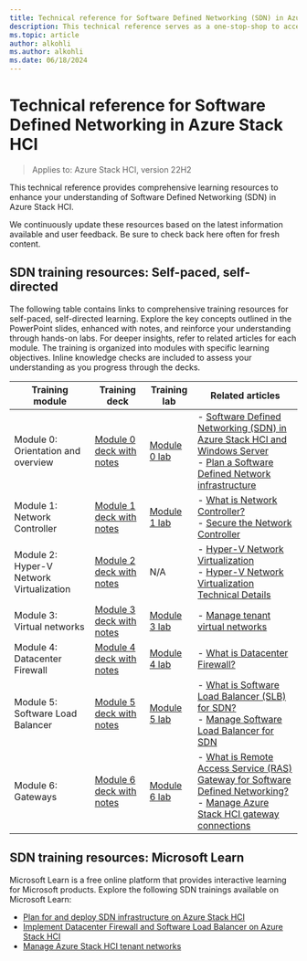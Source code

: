 ```yaml
---
title: Technical reference for Software Defined Networking (SDN) in Azure Stack HCI.
description: This technical reference serves as a one-stop-shop to access learning resources available for SDN.
ms.topic: article
author: alkohli
ms.author: alkohli
ms.date: 06/18/2024
---
```


# Technical reference for Software Defined Networking in Azure Stack HCI

> Applies to: Azure Stack HCI, version 22H2

This technical reference provides comprehensive learning resources to enhance your understanding of Software Defined Networking (SDN) in Azure Stack HCI.

We continuously update these resources based on the latest information available and user feedback. Be sure to check back here often for fresh content.

## SDN training resources: Self-paced, self-directed

The following table contains links to comprehensive training resources for self-paced, self-directed learning. Explore the key concepts outlined in the PowerPoint slides, enhanced with notes, and reinforce your understanding through hands-on labs. For deeper insights, refer to related articles for each module. The training is organized into modules with specific learning objectives. Inline knowledge checks are included to assess your understanding as you progress through the decks.

| Training module | Training deck | Training lab | Related articles |
|--|--|--|--|
| Module 0: Orientation and overview | [Module 0 deck with notes](https://github.com/Azure-Samples/AzureStackHCI/tree/main/sdn-training/module-0) | [Module 0 lab](https://github.com/Azure-Samples/AzureStackHCI/tree/main/sdn-training/module-0)| - [Software Defined Networking (SDN) in Azure Stack HCI and Windows Server](../concepts/software-defined-networking.md) <br> - [Plan a Software Defined Network infrastructure](../concepts/plan-software-defined-networking-infrastructure.md) |
| Module 1: Network Controller | [Module 1 deck with notes](https://github.com/Azure-Samples/AzureStackHCI/tree/main/sdn-training/module-1)| [Module 1 lab](https://github.com/Azure-Samples/AzureStackHCI/tree/main/sdn-training/module-1) | - [What is Network Controller?](../concepts/network-controller-overview.md) <br> - [Secure the Network Controller](./nc-security.md) |
| Module 2: Hyper-V Network Virtualization | [Module 2 deck with notes](https://github.com/Azure-Samples/AzureStackHCI/tree/main/sdn-training/module-2)| N/A | - [Hyper-V Network Virtualization](/windows-server/networking/sdn/technologies/hyper-v-network-virtualization/hyper-v-network-virtualization) <br> - [Hyper-V Network Virtualization Technical Details](/windows-server/networking/sdn/technologies/hyper-v-network-virtualization/hyperv-network-virtualization-technical-details-windows-server)|
| Module 3: Virtual networks | [Module 3 deck with notes](https://github.com/Azure-Samples/AzureStackHCI/tree/main/sdn-training/module-3)| [Module 3 lab](https://github.com/Azure-Samples/AzureStackHCI/tree/main/sdn-training/module-3) | - [Manage tenant virtual networks](./tenant-virtual-networks.md)|
| Module 4: Datacenter Firewall | [Module 4 deck with notes](https://github.com/Azure-Samples/AzureStackHCI/tree/main/sdn-training/module-4)| [Module 4 lab](https://github.com/Azure-Samples/AzureStackHCI/tree/main/sdn-training/module-4) | - [What is Datacenter Firewall?](../concepts/datacenter-firewall-overview.md)|
| Module 5: Software Load Balancer | [Module 5 deck with notes](https://github.com/Azure-Samples/AzureStackHCI/tree/main/sdn-training/module-5)| [Module 5 lab](https://github.com/Azure-Samples/AzureStackHCI/tree/main/sdn-training/module-5) | - [What is Software Load Balancer (SLB) for SDN?](../concepts/software-load-balancer.md) <br> - [Manage Software Load Balancer for SDN](./load-balancers.md)|
| Module 6: Gateways | [Module 6 deck with notes](https://github.com/Azure-Samples/AzureStackHCI/tree/main/sdn-training/module-6)| [Module 6 lab](https://github.com/Azure-Samples/AzureStackHCI/tree/main/sdn-training/module-6) | - [What is Remote Access Service (RAS) Gateway for Software Defined Networking?](../concepts/gateway-overview.md) <br> - [Manage Azure Stack HCI gateway connections](./gateway-connections.md)|

## SDN training resources: Microsoft Learn

Microsoft Learn is a free online platform that provides interactive learning for Microsoft products. Explore the following SDN trainings available on Microsoft Learn:

- [Plan for and deploy SDN infrastructure on Azure Stack HCI](/training/modules/plan-deploy-sdn-infrastructure/)
- [Implement Datacenter Firewall and Software Load Balancer on Azure Stack HCI](/training/modules/implement-firewall-load-balancer/)
- [Manage Azure Stack HCI tenant networks](/training/modules/manage-azure-stack-hci-tenant-networks/)